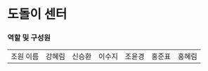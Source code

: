 # 도돌이 센터



### 역할 및 구성원
<table>
  <tr>
      <td>
       조원 이름
      </td>
      <td>
        강혜림
      </td>
      <td>
        신승환
      </td>
      <td>
        이수지
      </td>
      <td>
        조윤경
      </td>
      <td>
        홍준표
      </td>
      <td>
        홍혜림
      </td>
      </tr>
  
  


</table>
